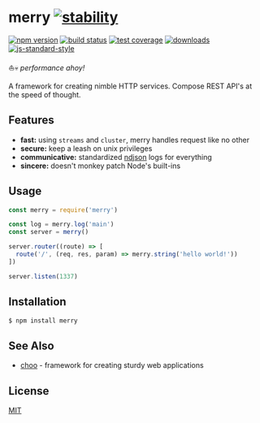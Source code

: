 # merry [![stability][0]][1]
[![npm version][2]][3] [![build status][4]][5] [![test coverage][6]][7]
[![downloads][8]][9] [![js-standard-style][10]][11]

:sailboat::skull: _performance ahoy!_

A framework for creating nimble HTTP services. Compose REST API's at the speed
of thought.

## Features
- __fast:__ using `streams` and `cluster`, merry handles request like no other
- __secure:__ keep a leash on unix privileges
- __communicative:__ standardized [ndjson][ndjson] logs for everything
- __sincere:__ doesn't monkey patch Node's built-ins

## Usage
```js
const merry = require('merry')

const log = merry.log('main')
const server = merry()

server.router((route) => [
  route('/', (req, res, param) => merry.string('hello world!'))
])

server.listen(1337)
```

## Installation
```sh
$ npm install merry
```

## See Also
- [choo](https://github.com/yoshuawuyts/choo) - framework for creating sturdy
  web applications

## License
[MIT](https://tldrlegal.com/license/mit-license)

[0]: https://img.shields.io/badge/stability-experimental-orange.svg?style=flat-square
[1]: https://nodejs.org/api/documentation.html#documentation_stability_index
[2]: https://img.shields.io/npm/v/merry.svg?style=flat-square
[3]: https://npmjs.org/package/merry
[4]: https://img.shields.io/travis/yoshuawuyts/merry/master.svg?style=flat-square
[5]: https://travis-ci.org/yoshuawuyts/merry
[6]: https://img.shields.io/codecov/c/github/yoshuawuyts/merry/master.svg?style=flat-square
[7]: https://codecov.io/github/yoshuawuyts/merry
[8]: http://img.shields.io/npm/dm/merry.svg?style=flat-square
[9]: https://npmjs.org/package/merry
[10]: https://img.shields.io/badge/code%20style-standard-brightgreen.svg?style=flat-square
[11]: https://github.com/feross/standard
[ndjson]: http://ndjson.org/
